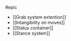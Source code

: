 #epic 

- [[Grab system extention]]
- [[Intangibility on moves]]
- [[Status container]]
- [[Stance system]]